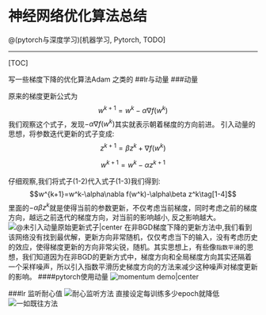 # 神经网络优化算法总结
@(pytorch与深度学习)[机器学习, Pytorch, TODO]

---------------------------
[TOC]

写一些梯度下降的优化算法Adam  之类的
##lr与动量
###动量

原来的梯度更新公式为$$w^{k+1}=w^k-\alpha\nabla f(w^k)\tag{1-1}$$
我们观察这个式子，发现$-\alpha \nabla f(w^k)$其实就表示朝着梯度的方向前进。
引入动量的思想，将参数迭代更新的式子变成:
 $$z^{k+1}=\beta z^k+\nabla f(w^k)\tag{1-2}$$

$$w^{k+1}=w^k-\alpha z^{k+1}\tag{1-3}$$

仔细观察,我们将式子(1-2)代入式子(1-3)我们得到:
$$w^{k+1}=w^k-\alpha\nabla f(w^k)-\alpha\beta z^k\tag[1-4]$$
里面的$-\alpha\beta z^k$就是使得当前的参数更新，不仅考虑当前梯度，同时考虑之前的梯度方向，越远之前迭代的梯度方向，对当前的影响越小, 反之影响越大。
![@未引入动量原始更新式子|center](./1552040977724.png)
在非BGD梯度下降的更新方法中,我们看到该网络没有找到最优解，更新方向非常随机，仅仅考虑当下的输入，没有考虑历史的效应，使得梯度更新的方向非常尖锐，随机。其实思想上，有些像`指数平滑`的思想，我们知道因为在非BGD的更新方式中，梯度方向和全局梯度方向其实还隔着一个采样噪声，所以引入指数平滑历史梯度方向的方法来减少这种噪声对梯度更新的影响。
####pytorch使用动量
![momentum demo|center](./1552041521073.png)

###lr
监听耐心值
![耐心监听方法](./1552041850571.png)
直接设定每训练多少epoch就降低
![一如既往方法](./1552042068832.png)
